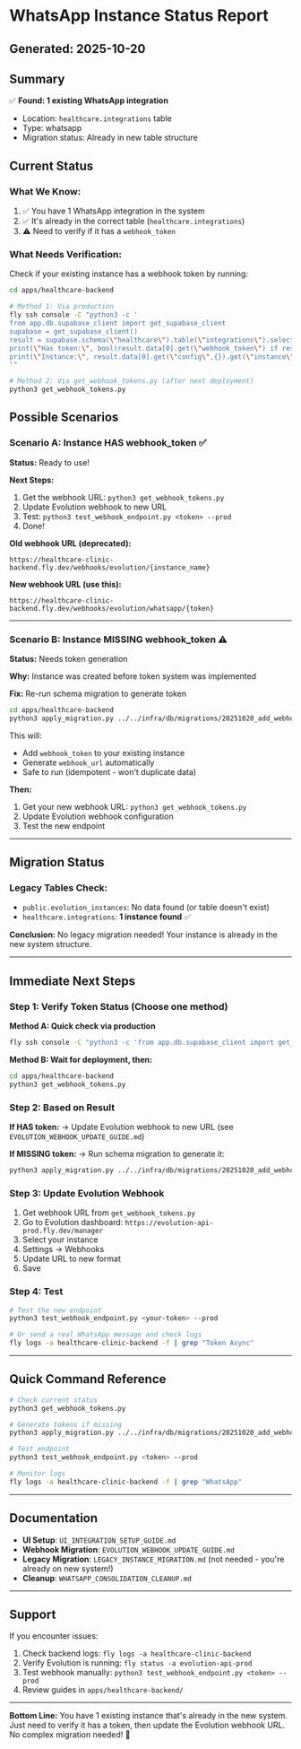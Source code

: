 # WhatsApp Instance Status Report
## Generated: 2025-10-20

## Summary

✅ **Found: 1 existing WhatsApp integration**

- Location: `healthcare.integrations` table
- Type: whatsapp
- Migration status: Already in new table structure

## Current Status

### What We Know:
1. ✅ You have 1 WhatsApp integration in the system
2. ✅ It's already in the correct table (`healthcare.integrations`)
3. ⚠️ Need to verify if it has a `webhook_token`

### What Needs Verification:

Check if your existing instance has a webhook token by running:

```bash
cd apps/healthcare-backend

# Method 1: Via production
fly ssh console -C "python3 -c '
from app.db.supabase_client import get_supabase_client
supabase = get_supabase_client()
result = supabase.schema(\"healthcare\").table(\"integrations\").select(\"id,webhook_token,webhook_url,config\").eq(\"type\",\"whatsapp\").execute()
print(\"Has token:\", bool(result.data[0].get(\"webhook_token\") if result.data else False))
print(\"Instance:\", result.data[0].get(\"config\",{}).get(\"instance\") if result.data else \"N/A\")
'"

# Method 2: Via get_webhook_tokens.py (after next deployment)
python3 get_webhook_tokens.py
```

## Possible Scenarios

### Scenario A: Instance HAS webhook_token ✅

**Status:** Ready to use!

**Next Steps:**
1. Get the webhook URL: `python3 get_webhook_tokens.py`
2. Update Evolution webhook to new URL
3. Test: `python3 test_webhook_endpoint.py <token> --prod`
4. Done!

**Old webhook URL (deprecated):**
```
https://healthcare-clinic-backend.fly.dev/webhooks/evolution/{instance_name}
```

**New webhook URL (use this):**
```
https://healthcare-clinic-backend.fly.dev/webhooks/evolution/whatsapp/{token}
```

---

### Scenario B: Instance MISSING webhook_token ⚠️

**Status:** Needs token generation

**Why:** Instance was created before token system was implemented

**Fix:** Re-run schema migration to generate token

```bash
cd apps/healthcare-backend
python3 apply_migration.py ../../infra/db/migrations/20251020_add_webhook_tokens_to_integrations.sql
```

This will:
- Add `webhook_token` to your existing instance
- Generate `webhook_url` automatically
- Safe to run (idempotent - won't duplicate data)

**Then:**
1. Get your new webhook URL: `python3 get_webhook_tokens.py`
2. Update Evolution webhook configuration
3. Test the new endpoint

---

## Migration Status

### Legacy Tables Check:
- `public.evolution_instances`: No data found (or table doesn't exist)
- `healthcare.integrations`: **1 instance found** ✅

**Conclusion:** No legacy migration needed! Your instance is already in the new system structure.

---

## Immediate Next Steps

### Step 1: Verify Token Status (Choose one method)

**Method A: Quick check via production**
```bash
fly ssh console -C "python3 -c 'from app.db.supabase_client import get_supabase_client; s=get_supabase_client(); r=s.schema(\"healthcare\").table(\"integrations\").select(\"webhook_token\").eq(\"type\",\"whatsapp\").execute(); print(\"Has token:\", bool(r.data[0].get(\"webhook_token\")) if r.data else False)'"
```

**Method B: Wait for deployment, then:**
```bash
cd apps/healthcare-backend
python3 get_webhook_tokens.py
```

### Step 2: Based on Result

**If HAS token:**
→ Update Evolution webhook to new URL (see `EVOLUTION_WEBHOOK_UPDATE_GUIDE.md`)

**If MISSING token:**
→ Run schema migration to generate it:
```bash
python3 apply_migration.py ../../infra/db/migrations/20251020_add_webhook_tokens_to_integrations.sql
```

### Step 3: Update Evolution Webhook

1. Get webhook URL from `get_webhook_tokens.py`
2. Go to Evolution dashboard: `https://evolution-api-prod.fly.dev/manager`
3. Select your instance
4. Settings → Webhooks
5. Update URL to new format
6. Save

### Step 4: Test

```bash
# Test the new endpoint
python3 test_webhook_endpoint.py <your-token> --prod

# Or send a real WhatsApp message and check logs
fly logs -a healthcare-clinic-backend -f | grep "Token Async"
```

---

## Quick Command Reference

```bash
# Check current status
python3 get_webhook_tokens.py

# Generate tokens if missing
python3 apply_migration.py ../../infra/db/migrations/20251020_add_webhook_tokens_to_integrations.sql

# Test endpoint
python3 test_webhook_endpoint.py <token> --prod

# Monitor logs
fly logs -a healthcare-clinic-backend -f | grep "WhatsApp"
```

---

## Documentation

- **UI Setup**: `UI_INTEGRATION_SETUP_GUIDE.md`
- **Webhook Migration**: `EVOLUTION_WEBHOOK_UPDATE_GUIDE.md`
- **Legacy Migration**: `LEGACY_INSTANCE_MIGRATION.md` (not needed - you're already on new system!)
- **Cleanup**: `WHATSAPP_CONSOLIDATION_CLEANUP.md`

---

## Support

If you encounter issues:
1. Check backend logs: `fly logs -a healthcare-clinic-backend`
2. Verify Evolution is running: `fly status -a evolution-api-prod`
3. Test webhook manually: `python3 test_webhook_endpoint.py <token> --prod`
4. Review guides in `apps/healthcare-backend/`

---

**Bottom Line:** You have 1 existing instance that's already in the new system. Just need to verify it has a token, then update the Evolution webhook URL. No complex migration needed! 🎉
